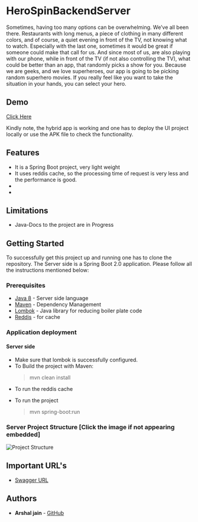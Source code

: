 # HeroSpinBackendServer

Sometimes, having too many options can be overwhelming. We’ve all been there. Restaurants with long menus, a piece of clothing in many different colors, and of course, a quiet evening in front of the TV, not knowing what to watch. Especially with the last one, sometimes it would be great if someone could make that call for us. And since most of us, are also playing with our phone, while in front of the TV (if not also controlling the TV), what could be better than an app, that randomly picks a show for you. Because we are geeks, and we love superheroes, our app is going to be picking random superhero movies. If you really feel like you want to take the situation in your hands, you can select your hero.

## Demo
[Click Here]()

Kindly note, the hybrid app is working and one has to deploy the UI project locally or use the APK file to check the functionality. 
## Features
* It is a Spring Boot project, very light weight
* It uses reddis cache, so the processing time of request is very less and the performance is good.
* 
*

## Limitations
* Java-Docs to the project are in Progress

## Getting Started

To successfully get this project up and running one has to clone the repository. The Server side is a Spring Boot 2.0 application. Please follow all the instructions mentioned below:

### Prerequisites
* [Java 8](https://www.oracle.com/technetwork/java/javaee/downloads/jdk8-downloads-2133151.html) - Server side language
* [Maven](https://maven.apache.org/) - Dependency Management
* [Lombok](https://projectlombok.org/) - Java library for reducing boiler plate code
* [Reddis]() - for cache

### Application deployment

#### Server side
* Make sure that lombok is successfully configured.
* To Build the project with Maven: 
  > mvn clean install
* To run the reddis cache
  >
* To run the project
  > mvn spring-boot:run

### Server Project Structure [Click the image if not appearing embedded]
![Project Structure]()


## Important URL's

- [Swagger URL]()


## Authors

* **Arshal jain** - [GitHub](https://github.com/ArshalJain260501992)

